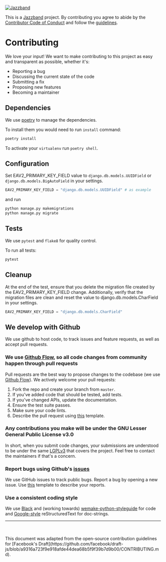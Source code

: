 [![Jazzband](https://jazzband.co/static/img/jazzband.svg)](https://jazzband.co/)

This is a [Jazzband](https://jazzband.co/) project. By contributing you agree to abide by the [Contributor Code of Conduct](https://jazzband.co/about/conduct) and follow the [guidelines](https://jazzband.co/about/guidelines).

# Contributing

We love your input! We want to make contributing to this project as easy and transparent as possible, whether it's:

- Reporting a bug
- Discussing the current state of the code
- Submitting a fix
- Proposing new features
- Becoming a maintainer

## Dependencies

We use [poetry](https://github.com/sdispater/poetry) to manage the dependencies.

To install them you would need to run `install` command:

```bash
poetry install
```

To activate your `virtualenv` run `poetry shell`.

## Configuration

Set EAV2_PRIMARY_KEY_FIELD value to `django.db.models.UUIDField` or `django.db.models.BigAutoField` in your settings.

```python
EAV2_PRIMARY_KEY_FIELD = "django.db.models.UUIDField" # as example
```

and run
```bash
python manage.py makemigrations
python manage.py migrate
```

## Tests

We use `pytest` and `flake8` for quality control.

To run all tests:

```bash
pytest
```

## Cleanup

At the end of the test, ensure that you delete the migration file created by the EAV2_PRIMARY_KEY_FIELD change. Additionally, verify that the migration files are clean and reset the value to django.db.models.CharField in your settings.

```python
EAV2_PRIMARY_KEY_FIELD = "django.db.models.CharField"
```

## We develop with Github

We use github to host code, to track issues and feature requests, as well as accept pull requests.

### We use [Github Flow](https://guides.github.com/introduction/flow/index.html), so all code changes from community happen through pull requests

Pull requests are the best way to propose changes to the codebase (we use [Github Flow](https://guides.github.com/introduction/flow/index.html)). We actively welcome your pull requests:

1. Fork the repo and create your branch from `master`.
2. If you've added code that should be tested, add tests.
3. If you've changed APIs, update the documentation.
4. Ensure the test suite passes.
5. Make sure your code lints.
6. Describe the pull request using [this](https://github.com/jazzband/django-eav2/blob/master/PULL_REQUEST_TEMPLATE.md) template.

### Any contributions you make will be under the GNU Lesser General Public License v3.0

In short, when you submit code changes, your submissions are understood to be under the same [LGPLv3](https://choosealicense.com/licenses/lgpl-3.0/) that covers the project. Feel free to contact the maintainers if that's a concern.

### Report bugs using Github's [issues](https://github.com/jazzband/django-eav2/issues)

We use GitHub issues to track public bugs. Report a bug by opening a new issue. Use [this](https://github.com/jazzband/django-eav2/blob/master/.github/ISSUE_TEMPLATE/bug_report.md) template to describe your reports.

### Use a consistent coding style

We use [Black](https://github.com/psf/black) and (working towards) [wemake-python-styleguide](https://github.com/wemake-services/wemake-python-styleguide) for code and [Google-style](https://sphinxcontrib-napoleon.readthedocs.io/en/latest/example_google.html) reStructuredText for doc-strings.

<hr>

<br>
<br>
This document was adapted from the open-source contribution guidelines for [Facebook's Draft](https://github.com/facebook/draft-js/blob/a9316a723f9e918afde44dea68b5f9f39b7d9b00/CONTRIBUTING.md).
